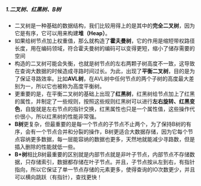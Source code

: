 ##### 1.二叉树、红黑树、B树
- 二叉树是一种基础的数据结构，我们比较用得上的是其中的**完全二叉树**，因为它是有序，它可以用来构建**堆（Heap）**。
- 如果给树节点加上权重值，那么就构造了**霍夫曼树**，它的作用是缩短带权路径长度，用在编码领域，符合霍夫曼树的编码可以变得更短，缩小了储存需要的空间
- 构造的二叉树可能会失衡，也就是树节点的左右两颗子树高度不一致，这导致在查询大数据的时候造成寻路时间过长。为此，出现了**平衡二叉树**，目的是为了保证寻路效率。比如**AVL树**，在AVL树中任何节点的两个子树的高度最大差别为一，所以它也被称为高度平衡树。
- 更重要的是，在平衡二叉树的基础上出现了**红黑树**，红黑树给节点加上了红黑的属性，并制定了一些规则，按照这些规则红黑树可以进行**左右旋转、红黑变色**，自旋就是左右节点的指针交换，红黑属性也只是一个属性值，这些操作代价很小，所以红黑树的性能非常强。
- **B树**更复杂，但最重要的是每一个节点的子节点不止两个，为了保持B树的有序，会有一个节点合并和分裂的操作，B树更适合大数据存储，因为它每个节点容纳更多数据，每一层能容纳的数据也更多，天然地就能减少寻路数，但是插入删除的性能就低一些。
- **B+树**相比B树最重要的区别就是内部节点就是非叶子节点，内部节点不存储数据，只存储索引，数据都存储在叶子节点。并且，子节点按从左到右，有指针指向，所以它保证了单一节点存储的元素更多，使得查询的IO次数更少，并且可以横向跳跃（有指针），查找更快！